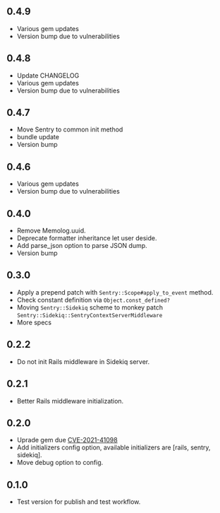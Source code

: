## 0.4.9
- Various gem updates
- Version bump due to vulnerabilities

## 0.4.8
- Update CHANGELOG
- Various gem updates
- Version bump due to vulnerabilities

## 0.4.7
- Move Sentry to common init method
- bundle update
- Version bump

## 0.4.6
- Various gem updates
- Version bump due to vulnerabilities

## 0.4.0
- Remove Memolog.uuid.
- Deprecate formatter inheritance let user deside.
- Add parse_json option to parse JSON dump.
- Version bump

## 0.3.0

- Apply a prepend patch with `Sentry::Scope#apply_to_event` method.
- Check constant definition via `Object.const_defined?`
- Moving `Sentry::Sidekiq` scheme to monkey patch `Sentry::Sidekiq::SentryContextServerMiddleware`
- More specs

## 0.2.2

- Do not init Rails middleware in Sidekiq server.

## 0.2.1

- Better Rails middleware initialization.

## 0.2.0

- Uprade gem due [CVE-2021-41098](https://github.com/advisories/GHSA-2rr5-8q37-2w7h)
- Add initializers config option, available initializers are [rails, sentry, sidekiq].
- Move debug option to config.

## 0.1.0

- Test version for publish and test workflow.
